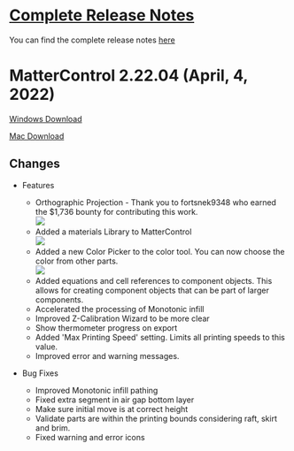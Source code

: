  
# [Complete Release Notes](release-notes.md)
 
You can find the complete release notes [here](release-notes.md)
 
# MatterControl 2.22.04 (April, 4, 2022)

[Windows Download](https://mattercontrol.appspot.com/downloads/development/ag9zfm1hdHRlcmNvbnRyb2xyOwsSB1Byb2plY3QY6gcMCxINUHVibGljUmVsZWFzZRiAgPDuk763CAwLEgZVcGxvYWQYgIDwwa6QgAsM)

[Mac Download](https://mattercontrol.appspot.com/downloads/development/ag9zfm1hdHRlcmNvbnRyb2xyOwsSB1Byb2plY3QY7AcMCxINUHVibGljUmVsZWFzZRiAgPCerp-XCAwLEgZVcGxvYWQYgIDwwc7mogkM)

## Changes

- Features
  - Orthographic Projection - Thank you to fortsnek9348 who earned the $1,736 bounty for contributing this work.  
  ![](https://lh3.googleusercontent.com/o9UhPRAxIlV-9m-gfOlGC75UZnKL_ojp2Y8Qkf-UnOZSwi2HwDn00r5SOC7u72CBxu6Z-qQE5zXSbKX3ZovW5bgYsSFk2v0-2zp4oro=w300)
  - Added a materials Library to MatterControl  
  ![](https://lh3.googleusercontent.com/7nE7dr-SumfT-5GmGTRTa868eVghJC8jbhImZli0mUzslVfj7DjOuW-QZnk-02__J6YzU-9W4-0TJSw_sJPqBZAMV5i82xkaDIwT-YaQ=w520)
  - Added a new Color Picker to the color tool. You can now choose the color from other parts.  
  ![](https://lh3.googleusercontent.com/pHjCF4ONK-GkgUM2cKx-rSb_fhUwv1HiYYKyldXvkVnTLD-qrUBpbqugjfnHEwir6b4US4G1ukbwQqXvG0af2LKxn9O45D9R5DuaNg=w520)
  - Added equations and cell references to component objects. This allows for creating component objects that can be part of larger components.
  - Accelerated the processing of Monotonic infill
  - Improved Z-Calibration Wizard to be more clear
  - Show thermometer progress on export
  - Added 'Max Printing Speed' setting. Limits all printing speeds to this value.
  - Improved error and warning messages.

- Bug Fixes
  - Improved Monotonic infill pathing
  - Fixed extra segment in air gap bottom layer
  - Make sure initial move is at correct height
  - Validate parts are within the printing bounds considering raft, skirt and brim.
  - Fixed warning and error icons